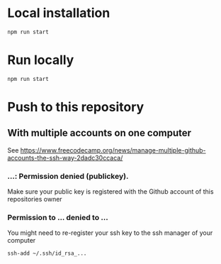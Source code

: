 # Local installation

```
npm run start
```

# Run locally

```
npm run start
```

# Push to this repository

## With multiple accounts on one computer

See https://www.freecodecamp.org/news/manage-multiple-github-accounts-the-ssh-way-2dadc30ccaca/

### ...: Permission denied (publickey).

Make sure your public key is registered with the Github account of this repositories owner

### Permission to ... denied to ...

You might need to re-register your ssh key to the ssh manager of your computer

```
ssh-add ~/.ssh/id_rsa_...
```
